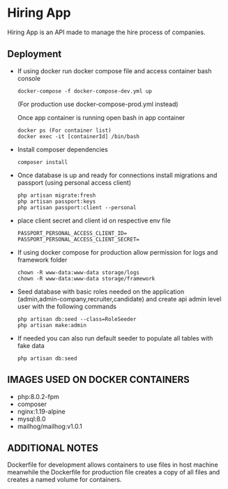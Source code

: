 # Hiring App

Hiring App is an API made to manage the hire process of companies.

## Deployment

* If using docker run docker compose file and access container bash console 
    ```
    docker-compose -f docker-compose-dev.yml up
    ```
    (For production use docker-compose-prod.yml instead)

    Once app container is running open bash in app container
    ```
    docker ps (For container list)
    docker exec -it [containerId] /bin/bash
    ```
* Install composer dependencies
    ```
    composer install
    ```
* Once database is up and ready for connections install migrations and passport (using personal access client) 
    ```
    php artisan migrate:fresh
    php artisan passport:keys
    php artisan passport:client --personal
    ```
* place client secret and client id on respective env file
  ```
  PASSPORT_PERSONAL_ACCESS_CLIENT_ID=
  PASSPORT_PERSONAL_ACCESS_CLIENT_SECRET=
  ```

* If using docker compose for production allow permission for logs and framework folder
  ```
  chown -R www-data:www-data storage/logs
  chown -R www-data:www-data storage/framework
  ```

* Seed database with basic roles needed on the application (admin,admin-company,recruiter,candidate)
and create api admin level user with the following commands
  ```
  php artisan db:seed --class=RoleSeeder
  php artisan make:admin
  ```
* If needed you can also run default seeder to populate all tables with fake data
  ```
  php artisan db:seed
  ```
## IMAGES USED ON DOCKER CONTAINERS

* php:8.0.2-fpm
* composer
* nginx:1.19-alpine
* mysql:8.0
* mailhog/mailhog:v1.0.1

## ADDITIONAL NOTES

Dockerfile for development allows containers to use files in host machine meanwhile 
the Dockerfile for production file creates a copy of all files and creates a named volume for containers.
